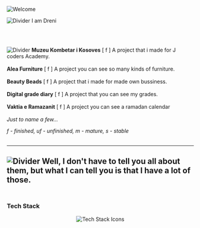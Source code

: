 ![Welcome](https://vaxerski.xyz/github/TopGif.gif)

![Divider](https://vaxerski.xyz/github/aboutme2.gif)
I am Dreni<br/>
<br/>

<br/>

![Divider](https://vaxerski.xyz/github/repos1.gif)
**Muzeu Kombetar i Kosoves** [ f ] A project that i made for J coders Academy. <br/><br/>
**Alea Furniture** [ f ] A project you can see so many kinds of furniture. <br/><br/>
**Beauty Beads** [ f ] A project that i made for made own bussiness. <br/><br/>
**Digital grade diary** [ f ] A project that you can see my grades.<br/><br/>
**Vaktia e Ramazanit** [ f ] A project you can see a ramadan calendar<br/><br/>
*Just to name a few...*<br/>

*f - finished, uf - unfinished, m - mature, s - stable*<br/><br/>


---
![Divider](https://vaxerski.xyz/github/repos2.gif)
Well, I don't have to tell you all about them, but what I can tell you is that I have a lot of those.<br/><br/>
---

### Tech Stack  

<div align="center">
  <img src="https://skillicons.dev/icons?i=html,linux,css,python,figma,bootstrap,javascript" alt="Tech Stack Icons" />
</div>

